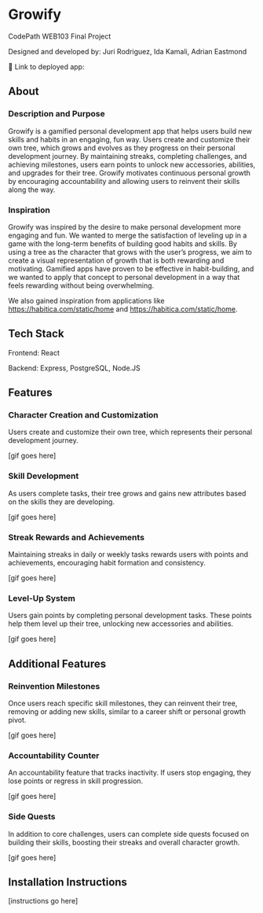 # Growify

CodePath WEB103 Final Project

Designed and developed by: Juri Rodriguez, Ida Kamali, Adrian Eastmond

🔗 Link to deployed app:

## About

### Description and Purpose

Growify is a gamified personal development app that helps users build new skills and habits in an engaging, fun way. Users create and customize their own tree, which grows and evolves as they progress on their personal development journey. By maintaining streaks, completing challenges, and achieving milestones, users earn points to unlock new accessories, abilities, and upgrades for their tree. Growify motivates continuous personal growth by encouraging accountability and allowing users to reinvent their skills along the way.

### Inspiration

Growify was inspired by the desire to make personal development more engaging and fun. We wanted to merge the satisfaction of leveling up in a game with the long-term benefits of building good habits and skills. By using a tree as the character that grows with the user’s progress, we aim to create a visual representation of growth that is both rewarding and motivating. Gamified apps have proven to be effective in habit-building, and we wanted to apply that concept to personal development in a way that feels rewarding without being overwhelming.

We also gained inspiration from applications like https://habitica.com/static/home and https://habitica.com/static/home.

## Tech Stack

Frontend: React

Backend: Express, PostgreSQL, Node.JS

## Features

### Character Creation and Customization

Users create and customize their own tree, which represents their personal development journey.

[gif goes here]

### Skill Development

As users complete tasks, their tree grows and gains new attributes based on the skills they are developing.

[gif goes here]

### Streak Rewards and Achievements

Maintaining streaks in daily or weekly tasks rewards users with points and achievements, encouraging habit formation and consistency.

[gif goes here]

### Level-Up System

Users gain points by completing personal development tasks. These points help them level up their tree, unlocking new accessories and abilities.

[gif goes here]

## Additional Features

### Reinvention Milestones

Once users reach specific skill milestones, they can reinvent their tree, removing or adding new skills, similar to a career shift or personal growth pivot.

[gif goes here]

### Accountability Counter

An accountability feature that tracks inactivity. If users stop engaging, they lose points or regress in skill progression.

[gif goes here]

### Side Quests

In addition to core challenges, users can complete side quests focused on building their skills, boosting their streaks and overall character growth.

[gif goes here]

## Installation Instructions

[instructions go here]
